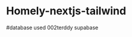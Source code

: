 # Homely-nextjs-tailwind

#database used 002terddy supabase

<!-- git checkout -b test


git add .


git commit -m "initial commit"

git push -u origin test

git checkout main

git pull origin main

git merge feature/my-new-feature

git push origin main



deleting branch if you dont need that branch:

git branch -d test (delete locally)

git push origin --delete feature/my-new-feature (delete remotely) hmmm -->

